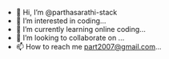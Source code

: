 - 👋 Hi, I’m @parthasarathi-stack
- 👀 I’m interested in coding...
- 🌱 I’m currently learning online coding...
- 💞️ I’m looking to collaborate on ...
- 📫 How to reach me part2007@gmail.com...

<!---
parthasarathi-stack/parthasarathi-stack is a ✨ special ✨ repository because its `README.md` (this file) appears on your GitHub profile.
You can click the Preview link to take a look at your changes.
--->
